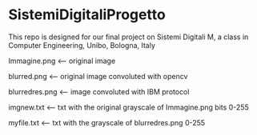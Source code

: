# SistemiDigitaliProgetto
This repo is designed for our final project on Sistemi Digitali M, a class in Computer Engineering, Unibo, Bologna, Italy

Immagine.png <-- original image

blurred.png <-- original image convoluted with opencv

blurredres.png <-- image convoluted with IBM protocol

imgnew.txt <-- txt with the original grayscale of Immagine.png bits 0-255

myfile.txt <-- txt with the grayscale of blurredres.png 0-255
